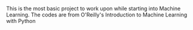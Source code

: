 This is the most basic project to work upon while starting into Machine Learning.
The codes are from O'Reilly's Introduction to Machine Learning with Python
